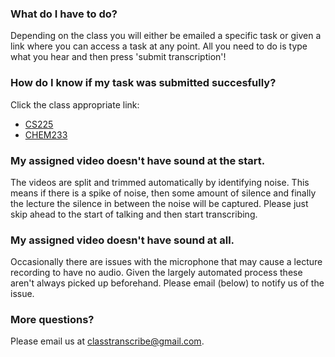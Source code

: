 ### What do I have to do?

Depending on the class you will either be emailed a specific task or given a 
link where you can access a task at any point. All you need to do is type what
you hear and then press 'submit transcription'!

### How do I know if my task was submitted succesfully?

Click the class appropriate link:
* [CS225](http://www.classtranscribe.com/progress/CS225-SP16)
* [CHEM233](http://www.classtranscribe.com/progress/CHEM233-SP16)

### My assigned video doesn't have sound at the start.

The videos are split and trimmed automatically by identifying noise. This means if there is a spike of noise, then some amount of silence and finally the lecture the silence in between the noise will be captured. Please just skip ahead to the start of talking and then start transcribing.

### My assigned video doesn't have sound at all.

Occasionally there are issues with the microphone that may cause a lecture recording to have no audio. Given the largely automated process these aren't always picked up beforehand. Please email (below) to notify us of the issue.

### More questions?

Please email us at classtranscribe@gmail.com.